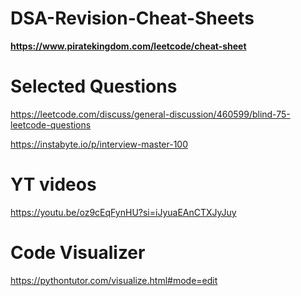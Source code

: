 # DSA-Revision-Cheat-Sheets

**https://www.piratekingdom.com/leetcode/cheat-sheet**


# Selected Questions

https://leetcode.com/discuss/general-discussion/460599/blind-75-leetcode-questions

https://instabyte.io/p/interview-master-100


# YT videos

https://youtu.be/oz9cEqFynHU?si=iJyuaEAnCTXJyJuy


# Code Visualizer

https://pythontutor.com/visualize.html#mode=edit

